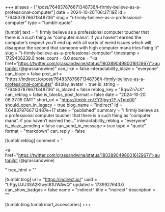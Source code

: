 +++
aliases = ["/post/764837876671348736/i-firmly-believe-as-a-professional-computer"]
date = 2024-10-20T06:37:19Z
id = "764837876671348736"
slug = "i-firmly-believe-as-a-professional-computer"
type = "tumblr-quote"

[tumblr]
text = "I firmly believe as a professional computer toucher that there is a such thing as &ldquo;computer mana&rdquo;. if you haven&rsquo;t earned the computer&rsquo;s respect you&rsquo;ll end up with all sorts of weird issues which will disappear the second that someone with high computer mana tries fixing it"
slug = "i-firmly-believe-as-a-professional-computer"
timestamp = 1729406239.0
note_count = 0.0
source = "<a href=\"https://twitter.com/grassandwine/status/1803890498001612967\">autopilot (@grassandwine)</a>"
can_like = false
interactability_blaze = "everyone"
can_blaze = false
post_url = "https://indirect.io/post/764837876671348736/i-firmly-believe-as-a-professional-computer"
display_avatar = true
id_string = "764837876671348736"
is_blazed = false
reblog_key = "BqwZn7cX"
can_reblog = false
is_blocks_post_format = false
date = "2024-10-20 06:37:19 GMT"
short_url = "https://tmblr.co/ZY3jbygTF-yTme00"
should_open_in_legacy = true
blog_name = "indirect"
id = 7.648378766713487e+17
state = "published"
summary = "I firmly believe as a professional computer toucher that there is a such thing as “computer mana”. if you haven’t earned the..."
interactability_reblog = "everyone"
is_blaze_pending = false
can_send_in_message = true
type = "quote"
format = "markdown"
can_reply = false

[tumblr.reblog]
comment = "<p><a href=\"https://twitter.com/grassandwine/status/1803890498001612967\">autopilot (@grassandwine)</a></p>"
tree_html = ""

[tumblr.blog]
url = "https://indirect.io/"
uuid = "t:PgyUJU3SA2Klwyt81UWAwQ"
updated = 1739927643.0
can_show_badges = false
name = "indirect"
title = "indirect"
description = ""

[tumblr.blog.tumblrmart_accessories]
+++
